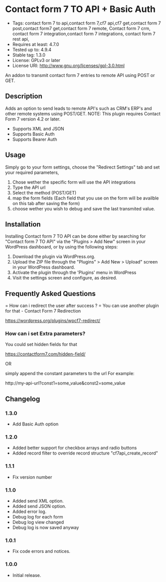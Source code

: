 # Contact form 7 TO API + Basic Auth
- Tags: contact form 7 to api,contact form 7,cf7 api,cf7 get,contact form 7 post,contact form7 get,contact form 7 remote, Contact form 7 crm, contact form 7 integration,contact form 7 integrations, contact form 7 rest api,
- Requires at least: 4.7.0
- Tested up to: 4.9.4
- Stable tag: 1.3.0
- License: GPLv3 or later
- License URI: http://www.gnu.org/licenses/gpl-3.0.html

An addon to transmit contact form 7 entries to remote API using POST or GET.

## Description

Adds an option to send leads to remote API's such as CRM's ERP's and other remote systems using POST/GET.
NOTE: This plugin requires Contact Form 7 version 4.2 or later.

- Supports XML and JSON
- Supports Basic Auth
- Supports Bearer Auth

## Usage

Simply go to your form settings, choose the "Redirect Settings" tab and set your required parameters,
1. Chose wether the specific form will use the API integrations
2. Type the API url
3. Select the method (POST/GET)
4. map the form fields (Each field that you use on the form will be availble on this tab after saving the form)
5. choose wether you wish to debug and save the last transmited value.

## Installation

Installing Contact form 7 TO API  can be done either by searching for "Contact form 7 TO API" via the "Plugins > Add New" screen in your WordPress dashboard, or by using the following steps:

1. Download the plugin via WordPress.org.
2. Upload the ZIP file through the "Plugins" > Add New > Upload" screen in your WordPress dashboard.
3. Activate the plugin through the 'Plugins' menu in WordPress
4. Visit the settings screen and configure, as desired.

## Frequently Asked Questions

= How can i redirect the user after success ? =
You can use another plugin for that - Contact Form 7 Redirection

https://wordpress.org/plugins/wpcf7-redirect/

### How can i set Extra parameters?

You could set hidden fields for that

https://contactform7.com/hidden-field/

OR

simply append the constant parameters to the url
For example:

http://my-api-url?const1=some_value&const2=some_value


## Changelog

### 1.3.0
* Add Basic Auth option

### 1.2.0
* Added better support for checkbox arrays and radio buttons
* Added record filter to override record structure "cf7api_create_record" 

### 1.1.1
* Fix version number

### 1.1.0
* Added send XML option.
* Added send JSON option.
* Added error log.
* Debug log for each form
* Debug log view changed
* Debug log is now saved anyway

### 1.0.1
* Fix code errors and notices.

### 1.0.0
* Initial release.
